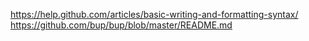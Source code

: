 https://help.github.com/articles/basic-writing-and-formatting-syntax/
https://github.com/bup/bup/blob/master/README.md
